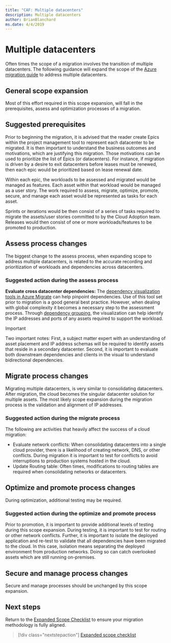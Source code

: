 ```yaml
---
title: "CAF: Multiple datacenters"
description: Multiple datacenters
author: BrianBlanchard
ms.date: 4/4/2019
---
```


# Multiple datacenters

Often times the scope of a migration involves the transition of multiple datacenters. The following guidance will expand the scope of the [Azure migration guide](../azure-migration-guide/overview.md) to address multiple datacenters.

## General scope expansion

Most of this effort required in this scope expansion, will fall in the prerequisites, assess and optimization processes of a migration.

## Suggested prerequisites

Prior to beginning the migration, it is advised that the reader create Epics within the project management tool to represent each datacenter to be migrated. It is then important to understand the business outcomes and motivations, which are justifying this migration. Those motivations can be used to prioritize the list of Epics (or datacenters). For instance, if migration is driven by a desire to exit datacenters before leases must be renewed, then each epic would be prioritized based on lease renewal date.

Within each epic, the workloads to be assessed and migrated would be managed as features. Each asset within that workload would be managed as a user story. The work required to assess, migrate, optimize, promote, secure, and manage each asset would be represented as tasks for each asset.

Sprints or iterations would be then consist of a series of tasks required to migrate the assets/user stories committed to by the Cloud Adoption team. Releases would then consist of one or more workloads/features to be promoted to production.

## Assess process changes

The biggest change to the assess process, when expanding scope to address multiple datacenters, is related to the accurate recording and prioritization of workloads and dependencies across datacenters.

### Suggested action during the assess process

**Evaluate cross datacenter dependencies:** The [dependency visualization tools in Azure Migrate](/azure/migrate/concepts-dependency-visualization) can help pinpoint dependencies. Use of this tool set prior to migration is a good general best practice. However, when dealing with global complexity it becomes a necessary step to the assessment process. Through [dependency grouping](/azure/migrate/how-to-create-group-machine-dependencies), the visualization can help identify the IP addresses and ports of any assets required to support the workload.

> [!IMPORTANT]
> Two important notes: First, a subject matter expert with an understanding of asset placement and IP address schemas will be required to identify assets that reside in a secondary datacenter. Second, it is important to evaluate both downstream dependencies and clients in the visual to understand bidirectional dependencies.

## Migrate process changes

Migrating multiple datacenters, is very similar to consolidating datacenters. After migration, the cloud becomes the singular datacenter solution for multiple assets. The most likely scope expansion during the migration process is the validation and alignment of IP addresses.

### Suggested action during the migrate process

The following are activities that heavily affect the success of a cloud migration:

- Evaluate network conflicts: When consolidating datacenters into a single cloud provider, there is a likelihood of creating network, DNS, or other conflicts. During migration it is important to test for conflicts to avoid interruptions to production systems hosted in the cloud.
- Update Routing table: Often times, modifications to routing tables are required when consolidating networks or datacenters.

## Optimize and promote process changes

During optimization, additional testing may be required.

### Suggested action during the optimize and promote process

Prior to promotion, it is important to provide additional levels of testing during this scope expansion. During testing, it is important to test for routing or other network conflicts. Further, it is important to isolate the deployed application and re-test to validate that all dependencies have been migrated to the cloud. In this case, isolation means separating the deployed environment from production networks. Doing so can catch overlooked assets which are still running on-premises.

## Secure and manage process changes

Secure and manage processes should be unchanged by this scope expansion.

## Next steps

Return to the [Expanded Scope Checklist](./index.md) to ensure your migration methodology is fully aligned.

> [!div class="nextstepaction"]
> [Expanded scope checklist](./index.md)